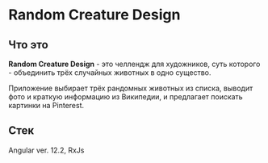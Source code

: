 # Random Creature Design

## Что это
**Random Creature Design** - это челлендж для художников, суть которого - объединить трёх случайных животных в одно существо.

Приложение выбирает трёх рандомных животных из списка, выводит фото и краткую информацию из Википедии, и предлагает поискать картинки на Pinterest.

## Стек
Angular ver. 12.2, RxJs
